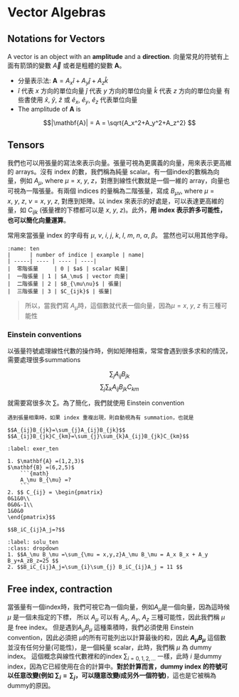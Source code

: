 

# Vector Algebras
## Notations for Vectors
A vector is an object with an **amplitude** and a **direction**.
向量常見的符號有上面有箭頭的變數 $\vec{A}$ 或者是粗體的變數 $\mathbf{A}$。 

- 分量表示法:
      $\mathbf{A} = A_x \hat{i} + A_y \hat{j} + A_z \hat{k}$
-   $\hat{i}$ 代表 $x$ 方向的單位向量
    $\hat{j}$ 代表 $y$ 方向的單位向量
    $\hat{k}$ 代表 $z$ 方向的單位向量
    有些書使用 $\hat{x}$, $\hat{y}$, $\hat{z}$ 或
    $\hat{e}_x$, $\hat{e}_y$, $\hat{e}_z$ 代表單位向量
-  The amplitude of $\mathbf{A}$ is 

$$|\mathbf{A}| = A = \sqrt{A_x^2+A_y^2+A_z^2} $$ 


## Tensors 

我們也可以用張量的寫法來表示向量。張量可視為更廣義的向量，用來表示更高維的 arrays。沒有 index 的數，我們稱為純量 scalar。有一個index的數稱為向量，例如 $A_\mu$, where $\mu =x,~y,~z$，對應到線性代數就是一個一維的 array，向量也可視為一階張量。有兩個 indices 的量稱為二階張量，寫成 $B_{\mu\nu}$, where $\mu =x,~y,~z$, $\nu =x,~y,~z$, 對應到矩陣。以 index 來表示的好處是，可以表達更高維的量，如 $C_{ijk}$ (張量裡的下標都可以是 $x$, $y$, $z$)。此外，**用 index 表示許多可能性，也可以簡化向量運算**。

常用來當張量 index 的字母有 $\mu$, $\nu$, $i$, $j$, $k$, $l$, $m$, $n$, $\alpha$, $\beta$。 當然也可以用其他字母。 
```{table} Tensor
:name: ten
|      | number of indice | example | name|
| -----| ---- | ---- | ----|
|  零階張量     | 0 | $a$ | scalar 純量|
|  一階張量 | 1 | $A_\mu$ | vector 向量|
|  二階張量 | 2 | $B_{\mu\nu}$ | 張量|
|  三階張量 | 3 | $C_{ijk}$ | 張量|
```
>所以，當我們寫 $A_\mu$時，這個數就代表一個向量，因為$\mu=x,~y,~z$ 有三種可能性

### Einstein conventions
以張量符號處理線性代數的操作時，例如矩陣相乘，常常會遇到很多求和的情況，需要處理很多summations

$$\sum_{j}A_{ij}B_{jk} $$
$$\sum_{j}\sum_{k}A_{ij}B_{jk}C_{km}$$

就需要寫很多次 $\sum$。為了簡化，我們就使用 Einstein convention

```{prf:definition} Einstein convention
遇到張量相乘時，如果 index 重複出現，則自動視為有 summation，也就是

$$A_{ij}B_{jk}=\sum_{j}A_{ij}B_{jk}$$
$$A_{ij}B_{jk}C_{km}=\sum_{j}\sum_{k}A_{ij}B_{jk}C_{km}$$

```


````{exercise}
:label: exer_ten

1. $\mathbf{A} =(1,2,3)$
$\mathbf{B} =(6,2,5)$
    ```{math}
    A_\mu B_{\mu} =?
    ```
2. $$ C_{ij} = \begin{pmatrix}
0&1&0\\
0&0&-1\\
1&0&0
\end{pmatrix}$$

$$B_iC_{ij}A_j=?$$
````

```{solution} exer_ten
:label: solu_ten
:class: dropdown
1. $$A_\mu B_\mu =\sum_{\mu = x,y,z}A_\mu B_\mu = A_x B_x + A_y B_y+A_zB_z=25 $$
2. $$B_iC_{ij}A_j=\sum_{i}\sum_{j} B_iC_{ij}A_j = 11 $$
```

## Free index, contraction 

當張量有一個index時，我們可視它為一個向量，例如$A_\mu$是一個向量，因為這時候 $\mu$ 是一個未指定的下標，
所以 $A_\mu$ 可以有 $A_x$, $A_y$, $A_z$ 三種可能性，因此我們稱 $\mu$ 是 free index。
但是遇到$A_\mu B_\mu$ 這種乘積時，我們必須使用 Einstein convention，因此必須把 $\mu$的所有可能列出以計算最後的和，因此 **$A_\mu B_\mu$** 這個數並沒有任何分量(可能性)，是一個純量 scalar，此時，我們稱 $\mu$ 為 dummy index。 這個概念與線性代數裡和的index $\sum_{i=0,1,2,...}$ 一樣，此時 $i$ 是dummy index，因為它已經使用在合的計算中。**對於計算而言，dummy index 的符號可以任意改變(例如 $\sum_{i} = \sum_{j}$，可以隨意改變$i$成另外一個符號)**，這也是它被稱為dummy的原因。